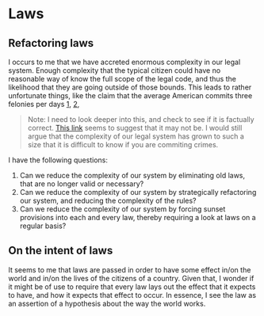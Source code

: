 # Laws

## Refactoring laws

I occurs to me that we have accreted enormous complexity in our legal system. Enough complexity that the typical citizen could have no reasonable way of know the full scope of the legal code, and thus the likelihood that they are going outside of those bounds. This leads to rather unfortunate things, like the claim that the average American commits three felonies per days [1](), [2](), 
> Note: I need to look deeper into this, and check to see if it is factually correct. [This link]() seems to suggest that it may not be. I would still argue that the complexity of our legal system has grown to such a size that it is difficult to know if you are commiting crimes. 

I have the following questions:

1. Can we reduce the complexity of our system by eliminating old laws, that are no longer valid or necessary?
1. Can we reduce the complexity of our system by strategically refactoring our system, and reducing the complexity of the rules?
1. Can we reduce the complexity of our system by forcing sunset provisions into each and every law, thereby requiring a look at laws on a regular basis?

## On the intent of laws

It seems to me that laws are passed in order to have some effect in/on the world and in/on the lives of the citizens of a country. Given that, I wonder if it might be of use to require that every law lays out the effect that it expects to have, and how it expects that effect to occur. In essence, I see the law as an assertion of a hypothesis about the way the world works. 
